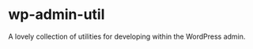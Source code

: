 wp-admin-util
==========

A lovely collection of utilities for developing within the WordPress admin.
